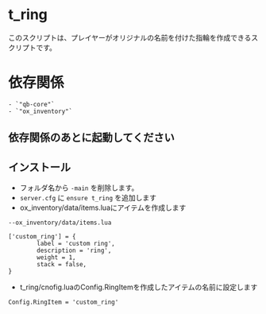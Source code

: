 # t_ring

このスクリプトは、プレイヤーがオリジナルの名前を付けた指輪を作成できるスクリプトです。

# 依存関係
    - `"qb-core"`
    - `"ox_inventory"`
依存関係のあとに起動してください
------

## インストール

- フォルダ名から `-main` を削除します。
- `server.cfg` に `ensure t_ring` を追加します
- ox_inventory/data/items.luaにアイテムを作成します

```
--ox_inventory/data/items.lua

['custom_ring'] = {
		label = 'custom ring',
		description = 'ring',
		weight = 1,
		stack = false,
}
```
- t_ring/cnofig.luaのConfig.RingItemを作成したアイテムの名前に設定します
```
Config.RingItem = 'custom_ring'
```
